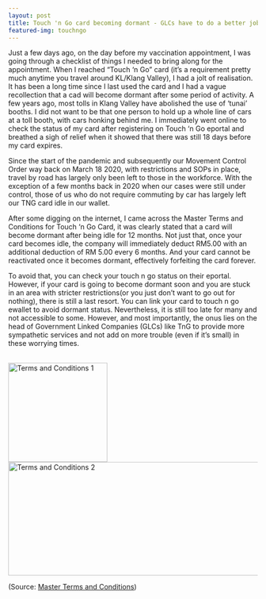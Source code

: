 ```yaml
---
layout: post
title: Touch 'n Go card becoming dormant - GLCs have to do a better job in this pandemic
featured-img: touchngo
---
```

  Just a few days ago, on the day before my vaccination appointment, I was going through a checklist of things I needed to bring along for the appointment. When I reached “Touch ‘n Go” card (it’s a requirement pretty much anytime you travel around KL/Klang Valley), I had a jolt of realisation. It has been a long time since I last used the card and I had a vague recollection that a cad will become dormant after some period of activity. A few years ago, most tolls in Klang Valley have abolished the use of ‘tunai’ booths. I did not want to be that one person to hold up a whole line of cars at a toll booth, with cars honking behind me. I immediately went online to check the status of my card after registering on Touch ‘n Go eportal and breathed a sigh of relief when it showed that there was still 18 days before my card expires.


 

  Since the start of the pandemic and subsequently our Movement Control Order way back on March 18 2020, with restrictions and SOPs in place, travel by road has largely only been left to those in the workforce. With the exception of a few months back in 2020 when our cases were still under control, those of us who do not require commuting by car has largely left our TNG card idle in our wallet.

 

  After some digging on the internet, I came across the Master Terms and Conditions for Touch ‘n Go Card, it was clearly stated that a card will become dormant after being idle for 12 months. Not just that, once your card becomes idle, the company will immediately deduct RM5.00 with an additional deduction of RM 5.00 every 6 months. And your card cannot be reactivated once it becomes dormant, effectively forfeiting the card forever.

 

  To avoid that, you can check your touch n go status on their eportal. However, if your card is going to become dormant soon and you are stuck in an area with stricter restrictions(or you just don’t want to go out for nothing), there is still a last resort. You can link your card to touch n go ewallet to avoid dormant status. Nevertheless, it is still too late for many and not accessible to some. However, and most importantly, the onus lies on the head of Government Linked Companies (GLCs) like TnG to provide more sympathetic services and not add on more trouble (even if it’s small) in these worrying times.<br><br>



<img src="{{'/assets/img/inpost/tngtnc1.png' | relative_url}}"
     alt="Terms and Conditions 1" style="swidth:636px;height:200px;">
<img src="{{'/assets/img/inpost/tngtnc2.png' | relative_url}}"
     alt="Terms and Conditions 2" style="width:636px;height:229px;">

(Source: <a href="{{'/assets/img/inpost/tnc.pdf' | relative_url}}">Master Terms and Conditions</a>)
